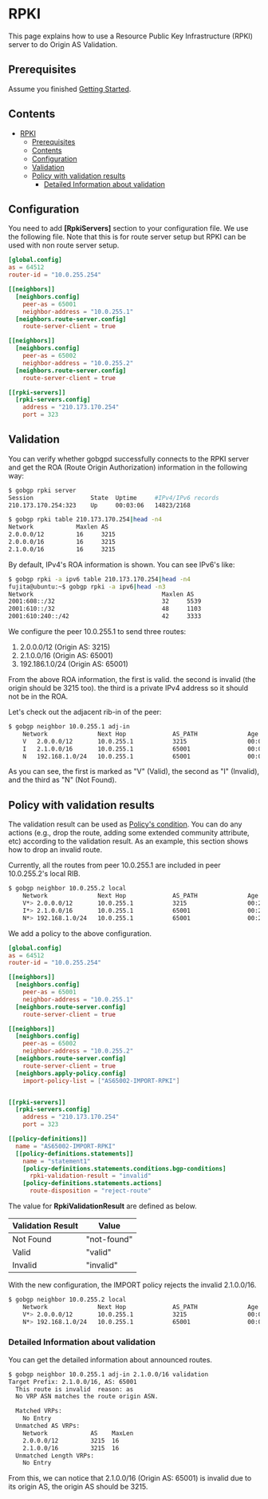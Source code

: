 # RPKI

This page explains how to use a Resource Public Key Infrastructure
(RPKI) server to do Origin AS Validation.

## Prerequisites

Assume you finished [Getting Started](getting-started.md).

## Contents

- [RPKI](#rpki)
  - [Prerequisites](#prerequisites)
  - [Contents](#contents)
  - [Configuration](#configuration)
  - [Validation](#validation)
  - [Policy with validation results](#policy-with-validation-results)
    - [Detailed Information about validation](#detailed-information-about-validation)

## Configuration

You need to add **[RpkiServers]** section to your configuration
file. We use the following file. Note that this is for route server
setup but RPKI can be used with non route server setup.

```toml
[global.config]
as = 64512
router-id = "10.0.255.254"

[[neighbors]]
  [neighbors.config]
    peer-as = 65001
    neighbor-address = "10.0.255.1"
  [neighbors.route-server.config]
    route-server-client = true

[[neighbors]]
  [neighbors.config]
    peer-as = 65002
    neighbor-address = "10.0.255.2"
  [neighbors.route-server.config]
    route-server-client = true

[[rpki-servers]]
  [rpki-servers.config]
    address = "210.173.170.254"
    port = 323
```

## Validation

You can verify whether gobgpd successfully connects to the RPKI server
and get the ROA (Route Origin Authorization) information in the
following way:

```bash
$ gobgp rpki server
Session                State  Uptime     #IPv4/IPv6 records
210.173.170.254:323    Up     00:03:06   14823/2168
```

```bash
$ gobgp rpki table 210.173.170.254|head -n4
Network            Maxlen AS
2.0.0.0/12         16     3215
2.0.0.0/16         16     3215
2.1.0.0/16         16     3215
```

By default, IPv4's ROA information is shown. You can see IPv6's like:

```bash
$ gobgp rpki -a ipv6 table 210.173.170.254|head -n4
fujita@ubuntu:~$ gobgp rpki -a ipv6|head -n3
Network                                    Maxlen AS
2001:608::/32                              32     5539
2001:610::/32                              48     1103
2001:610:240::/42                          42     3333
```

We configure the peer 10.0.255.1 to send three routes:

1. 2.0.0.0/12 (Origin AS: 3215)
2. 2.1.0.0/16 (Origin AS: 65001)
3. 192.186.1.0/24 (Origin AS: 65001)

From the above ROA information, the first is valid. the second is
invalid (the origin should be 3215 too). the third is a private IPv4
address so it should not be in the ROA.

Let's check out the adjacent rib-in of the peer:

```bash
$ gobgp neighbor 10.0.255.1 adj-in
    Network              Next Hop             AS_PATH              Age        Attrs
    V   2.0.0.0/12       10.0.255.1           3215                 00:08:39   [{Origin: i}]
    I   2.1.0.0/16       10.0.255.1           65001                00:08:39   [{Origin: i}]
    N   192.168.1.0/24   10.0.255.1           65001                00:08:39   [{Origin: i}]
```

As you can see, the first is marked as "V" (Valid), the second as "I"
(Invalid), and the third as "N" (Not Found).

## Policy with validation results

The validation result can be used as [Policy's condition](policy.md). You
can do any actions (e.g., drop the route, adding some extended
community attribute, etc) according to the validation result. As an
example, this section shows how to drop an invalid route.

Currently, all the routes from peer 10.0.255.1 are included in peer 10.0.255.2's local RIB.

```bash
$ gobgp neighbor 10.0.255.2 local
    Network              Next Hop             AS_PATH              Age        Attrs
    V*> 2.0.0.0/12       10.0.255.1           3215                 00:23:47   [{Origin: i}]
    I*> 2.1.0.0/16       10.0.255.1           65001                00:23:47   [{Origin: i}]
    N*> 192.168.1.0/24   10.0.255.1           65001                00:23:47   [{Origin: i}]
```

We add a policy to the above configuration.

```toml
[global.config]
as = 64512
router-id = "10.0.255.254"

[[neighbors]]
  [neighbors.config]
    peer-as = 65001
    neighbor-address = "10.0.255.1"
  [neighbors.route-server.config]
    route-server-client = true

[[neighbors]]
  [neighbors.config]
    peer-as = 65002
    neighbor-address = "10.0.255.2"
  [neighbors.route-server.config]
    route-server-client = true
  [neighbors.apply-policy.config]
    import-policy-list = ["AS65002-IMPORT-RPKI"]


[[rpki-servers]]
  [rpki-servers.config]
    address = "210.173.170.254"
    port = 323

[[policy-definitions]]
  name = "AS65002-IMPORT-RPKI"
  [[policy-definitions.statements]]
    name = "statement1"
    [policy-definitions.statements.conditions.bgp-conditions]
      rpki-validation-result = "invalid"
    [policy-definitions.statements.actions]
      route-disposition = "reject-route"
```

The value for **RpkiValidationResult** are defined as below.

| Validation Result | Value       |
| ----------------- | ----------- |
| Not Found         | "not-found" |
| Valid             | "valid"     |
| Invalid           | "invalid"   |

With the new configuration, the IMPORT policy rejects the invalid 2.1.0.0/16.

```bash
$ gobgp neighbor 10.0.255.2 local
    Network              Next Hop             AS_PATH              Age        Attrs
    V*> 2.0.0.0/12       10.0.255.1           3215                 00:00:21   [{Origin: i}]
    N*> 192.168.1.0/24   10.0.255.1           65001                00:00:21   [{Origin: i}]
```

### Detailed Information about validation

You can get the detailed information about announced routes.

```bash
$ gobgp neighbor 10.0.255.1 adj-in 2.1.0.0/16 validation
Target Prefix: 2.1.0.0/16, AS: 65001
  This route is invalid  reason: as
  No VRP ASN matches the route origin ASN.

  Matched VRPs:
    No Entry
  Unmatched AS VRPs:
    Network            AS    MaxLen
    2.0.0.0/12         3215  16
    2.1.0.0/16         3215  16
  Unmatched Length VRPs:
    No Entry
```

From this, we can notice that 2.1.0.0/16 (Origin AS: 65001) is invalid due to its origin AS,
the origin AS should be 3215.
